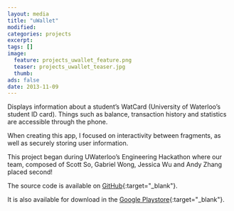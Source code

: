 ```yaml
---
layout: media
title: "uWallet"
modified:
categories: projects
excerpt:
tags: []
image:
  feature: projects_uwallet_feature.png
  teaser: projects_uwallet_teaser.jpg
  thumb:
ads: false
date: 2013-11-09
---
```


Displays information about a student’s WatCard (University of Waterloo’s student ID card). Things such as balance, transaction history and statistics are accessible through the phone.

When creating this app, I focused on interactivity between fragments, as well as securely storing user information.

This project began during UWaterloo’s Engineering Hackathon where our team, composed of Scott So, Gabriel Wong, Jessica Wu and Andy Zhang placed second!

The source code is available on [GitHub](https://github.com/andyzg/UWallet){:target="_blank"}.

It is also available for download in the [Google Playstore](https://play.google.com/store/apps/details?id=ca.uwallet.main&hl=en){:target="_blank"}.
